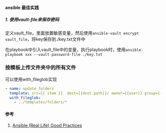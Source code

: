 #### ansible 最佳实践

##### 1. 使用vault-file来保存密码

定义vault_file，里面放置敏感变量，然后使用`ansible-vault encrypt vault_file`，将key保存到./key.txt文件中

在playbook中引入vault_file中的变量，执行playbook时，使用`ansible-playbook xxx --vault-password-file ./key.txt`

### 按模板上传文件夹中的所有文件

可以使用with_fileglob实现

```yaml
- name: update folders
  template: src={{ item }}  dest={{dest.path}}/ owner={{user}} group={{user_group}}
  with_fileglob:
    - ../templates/folders/*
```

#### 参考

1. [Ansible (Real Life) Good Practices](https://reinteractive.com/posts/167-ansible-real-life-good-practices)
